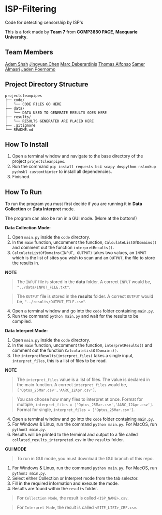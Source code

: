 # ISP-Filtering
Code for detecting censorship by ISP's

This is a fork made by **Team 7** from **COMP3850 PACE**, **Macquarie University**.

## Team Members
[Adam Shah](https://github.com/MadaHaz)
[Jingyuan Chen](https://github.com/jingyuan6)
[Marc Deberardinis](https://github.com/Marco-Paul1)
[Thomas Alfonso](https://github.com/thomasalfonso)
[Samer Almasri](https://github.com/HeTheKnight)
[Jaden Poernomo](https://github.com/CAPSLOCKENJOYER)

## Project Directory Structure
```
projectcleanpipes
├── code/
│   └── CODE FILES GO HERE
├── data/
│   └── DATA USED TO GENERATE RESULTS GOES HERE
├── results/
│   └── RESULTS GENERATED ARE PLACED HERE
├── .gitignore
└── README.md
```

## How To Install
1. Open a terminal window and navigate to the base directory of the project `projectcleanpipes`.
2. Run the command `pip install requests bs4 scapy dnspython nslookup pydnsbl customtkinter` to install all dependencies.
3. Finished.

## How To Run
To run the program you must first decide if you are running it in **Data Collection** or **Data Interpret** mode.

The program can also be ran in a GUI mode. (More at the bottom!)

**Data Collection Mode:**
1. Open `main.py` inside the `code` directory.
2. In the `main` function, uncomment the function, `CalculateListOfDomains()` and comment out the function `interpretResults()`.
3. `CalculateListOfDomains(INPUT, OUTPUT)` takes two values, an `INPUT` which is the list of sites you wish to scan and an `OUTPUT`, the file to store the results in.

**NOTE**
> The `INPUT` file is stored in the **data** folder.
A correct `INPUT` would be, `"../data/INPUT_FILE.txt"`.

> The `OUTPUT` file is stored in the **results** folder.
A correct `OUTPUT` would be, `"../results/OUTPUT_FILE.csv"`.

4. Open a terminal window and go into the `code` folder containing `main.py`.
5. Run the command `python main.py` and wait for the results to be compiled.

**Data Interpret Mode:**
1. Open `main.py` inside the `code` directory.
2. In the `main` function, uncomment the function, `interpretResults()` and comment out the function `CalculateListOfDomains()`.
3. The `interpretResults(interpret_files)` takes a single input, `interpret_files`, this is a list of files to be read.

**NOTE**
> The `interpret_files` value is a list of files. The value is declared in the main function.
A correct `interpret_files` would be, `['Optus_25Mar.csv','AARC_12Apr.csv']`.

> You can choose how many files to interpret at once.
Format for multiple, `interpret_files = ['Optus_25Mar.csv','AARC_12Apr.csv']`.
Format for single, `interpret_files = ['Optus_25Mar.csv']`.

4. Open a terminal window and go into the `code` folder containing `main.py`.
5. For Windows & Linux, run the command `python main.py`. For MacOS, run `python3 main.py`.
6. Results will be printed to the terminal and output to a file called `collated_results_interpreted.csv` in the `results` folder.

**GUI MODE**
> To run in GUI mode, you must download the GUI branch of this repo.

1. For Windows & Linux, run the command `python main.py`. For MacOS, run `python3 main.py`.
2. Select either Collection or Interpret mode from the tab selector.
3. Fill in the required information and execute the mode.
4. Results are found within the `results` folder.

> For `Collection Mode`, the result is called `<ISP_NAME>.csv`.

> For `Interpret Mode`, the result is called `<SITE_LIST>_CRF.csv`.
